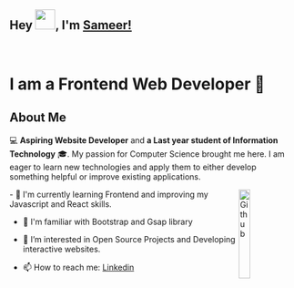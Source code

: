 
## Hey <img src="https://github.com/TheDudeThatCode/TheDudeThatCode/blob/master/Assets/gandalf_parrot.gif" width="35">, I'm [Sameer!](https://sameer07x19.github.io/) 
<br>
<h1>I am a Frontend Web Developer 🌊</h1>
<h2> About Me</h2>
 
 💻 **Aspiring Website Developer** and **a Last year student of Information Technology** 🎓. My passion for Computer Science brought me here. I am eager to learn new technologies and apply them to either develop something helpful or improve existing applications.
 
<!-- <img width="55%" align="right" alt="Github" src="https://raw.githubusercontent.com/onimur/.github/master/.resources/git-header.svg" /> -->
 <img width="20%" align="right" alt="Github"  src="https://github.com/TheDudeThatCode/TheDudeThatCode/blob/master/Assets/Developer.gif">
-  🔭 I'm currently learning Frontend and improving my Javascript and React skills.
  
-  🌱 I'm familiar with Bootstrap and Gsap library 

-  👀 I’m interested in Open Source Projects and Developing interactive websites.
  
-  📫 How to reach me: [Linkedin](https://www.linkedin.com/in/sameer07x19/) 
